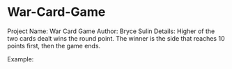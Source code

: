 # War-Card-Game

Project Name: War Card Game
Author: Bryce Sulin
Details: Higher of the two cards dealt wins the round point. The winner is the side that reaches 10 points first, then the game ends.

Example:

